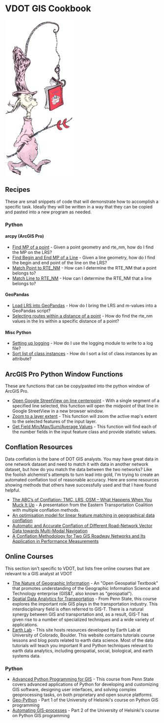 # VDOT GIS Cookbook
![](https://github.com/dfour001/vdot-gis-cookbook/blob/main/images/nook.png)
## Recipes
These are small snippets of code that will demonstrate how to accomplish a specific task.  Ideally they will be written in a way that they can be copied and pasted into a new program as needed.

### Python
#### arcpy (ArcGIS Pro)
- [Find MP of a point](https://github.com/dfour001/vdot-lrs-cookbook/blob/main/Python/arcpy/find_point_mp.py) - Given a point geometry and rte_nm, how do I find the MP on the LRS?
- [Find Begin and End MP of a Line](https://github.com/dfour001/vdot-lrs-cookbook/blob/main/Python/arcpy/find_line_mp.py) - Given a line geometry, how do I find the begin and end point of the line on the LRS?
- [Match Point to RTE_NM](https://github.com/dfour001/vdot-lrs-cookbook/blob/main/Python/arcpy/match_point_to_rte_nm.py) - How can I determine the RTE_NM that a point belongs to?
- [Match Line to RTE_NM](https://github.com/dfour001/vdot-lrs-cookbook/blob/main/Python/arcpy/match_line_to_rte_nm.py) - How can I determine the RTE_NM that a line belongs to?


#### GeoPandas
- [Load LRS into GeoPandas](https://github.com/dfour001/vdot-lrs-cookbook/blob/main/Python/GeoPandas/lrs_in_geopandas.py) - How do I bring the LRS and m-values into a GeoPandas script?
- [Selecting routes within a distance of a point](https://github.com/dfour001/vdot-lrs-cookbook/blob/main/Python/GeoPandas/select_nearby_routes.py) - How do find the rte_nm values in the lrs within a specific distance of a point?


#### Misc Python
- [Setting up logging](https://github.com/dfour001/vdot-lrs-cookbook/blob/main/Python/misc/logging_setup.py) - How do I use the logging module to write to a log file?
- [Sort list of class instances](https://github.com/dfour001/vdot-lrs-cookbook/blob/main/Python/misc/class_sorting.py) - How do I sort a list of class instances by an attribute?


## ArcGIS Pro Python Window Functions
These are functions that can be copy/pasted into the python window of ArcGIS Pro.
- [Open Google StreetView on line centerpoint](https://github.com/dfour001/vdot-lrs-cookbook/blob/main/Python/ProFunctions/StreetviewFromLine.py) - With a single segment of a specified line selected, this function will open the midpoint of that line in Google StreetView in a new browser window.
- [Zoom to a layer extent](https://github.com/dfour001/vdot-lrs-cookbook/blob/main/Python/ProFunctions/zoom_to_layer_extent.py) - This function will zoom the active map's extent to the selected features of the input layer.
- [Get Field Min/Max/Sum/Average Values](https://github.com/dfour001/vdot-lrs-cookbook/blob/main/Python/ProFunctions/GetFieldMinMaxValues.py) - This function will find each of the number fields in the input feature class and provide statistic values.


## Conflation Resources
Data conflation is the bane of DOT GIS analysts.  You may have great data in one network dataset and need to match it with data in another network dataset, but how do you match the data between the two networks?  Like the foolish alchemist's attempts to turn lead into gold, I'm trying to create an automated conflation tool of reasonable accuracy.  Here are some resources showing methods that others have successfully used and that I have found helpful.
- [The ABC’s of Conflation: TMC, LRS, OSM – What Happens When You Muck It Up](https://www.youtube.com/watch?v=LXweP-jKMoA) - A presentation from the Eastern Transportation Coalition with multiple conflation methods.
- [An optimisation model for linear feature matching in geographical data conflation](https://people.geog.ucsb.edu/~good/papers/510.pdf)
- [Automatic and Accurate Conflation of Different Road-Network Vector Data towards Multi-Modal Navigation](https://www.mdpi.com/2220-9964/5/5/68/htm)
- [A Conflation Methodology for Two GIS Roadway Networks and Its Application in Performance Measurements](https://journals.sagepub.com/doi/full/10.1177/0361198118793000)


## Online Courses
This section isn't specific to VDOT, but lists free online courses that are relevant to a GIS analyst at VDOT

- [The Nature of Geographic Information](https://www.e-education.psu.edu/natureofgeoinfo/) - An "Open Geospatial Textbook" that promotes understanding of the Geographic Information Science and Technology enterprise (GIS&T, also known as "geospatial").
- [Spatial Data Analytics for Transportation](https://www.e-education.psu.edu/geog855/node/508) - From Penn State, this course explores the important role GIS plays in the transportation industry. This interdisciplinary field is often referred to GIS-T. There is a natural synergy between GIS and transportation and, as a result, GIS-T has given rise to a number of specialized techniques and a wide variety of applications.
- [Earth Lab](https://www.earthdatascience.org/courses/) - This site hosts resources developed by Earth Lab at University of Colorado, Boulder. This website contains tutorials course lessons and blog posts related to earth data science. Most of the data tutorials will teach you important R and Python techniques relevant to earth data analytics, including geospatial, social, biological, and earth systems data.
### Python
- [Advanced Python Programming for GIS](https://www.e-education.psu.edu/geog489/home.html) - This course from Penn State covers advanced applications of Python for developing and customizing GIS software, designing user interfaces, and solving complex geoprocessing tasks, on both proprietary and open source platforms. 
- [Geo-Python](https://geo-python-site.readthedocs.io/en/latest/) - Part 1 of the University of Helsinki's course on Python GIS programming
- [Automating GIS-processes](https://autogis-site.readthedocs.io/en/latest/) - Part 2 of the University of Helsinki's course on Python GIS programming

